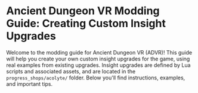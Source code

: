 # Ancient Dungeon VR Modding Guide: Creating Custom Insight Upgrades

Welcome to the modding guide for Ancient Dungeon VR (ADVR)! This guide will help you create your own custom insight upgrades for the game, using real examples from existing upgrades. Insight upgrades are defined by Lua scripts and associated assets, and are located in the `progress_shops/acolyte/` folder. Below you'll find instructions, examples, and important tips.



